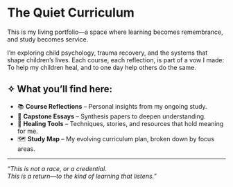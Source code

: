 
# The Quiet Curriculum

This is my living portfolio—a space where learning becomes remembrance, and study becomes service.

I’m exploring child psychology, trauma recovery, and the systems that shape children’s lives. Each course, each reflection, is part of a vow I made:  
To help my children heal, and to one day help others do the same.

## ✧ What you’ll find here:

- 📚 **Course Reflections** – Personal insights from my ongoing study.
- 🧩 **Capstone Essays** – Synthesis papers to deepen understanding.
- 🌱 **Healing Tools** – Techniques, stories, and resources that hold meaning for me.
- 🗺️ **Study Map** – My evolving curriculum plan, broken down by focus areas.

---

_“This is not a race, or a credential.  
This is a return—to the kind of learning that listens.”_
